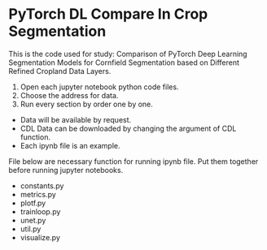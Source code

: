 # PyTorch DL Compare In Crop Segmentation
This is the code used for study:
Comparison of PyTorch Deep Learning Segmentation Models for Cornfield Segmentation based on Different Refined Cropland Data Layers.

1. Open each jupyter notebook python code files.
2. Choose the address for data. 
3. Run every section by order one by one.
* Data will be available by request.
* CDL Data can be downloaded by changing the argument of CDL function.
* Each ipynb file is an example.

File below are necessary function for running ipynb file. Put them together before running jupyter notebooks.
* constants.py
* metrics.py
* plotf.py
* trainloop.py
* unet.py
* util.py
* visualize.py
